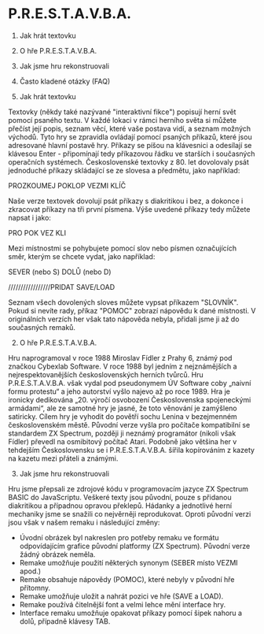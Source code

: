 P.R.E.S.T.A.V.B.A.
=

1. Jak hrát textovku
2. O hře P.R.E.S.T.A.V.B.A.
3. Jak jsme hru rekonstruovali
4. Často kladené otázky (FAQ)


1. Jak hrát textovku

Textovky (někdy také nazývané "interaktivní fikce") popisují herní svět pomocí psaného textu. V každé lokaci v rámci herního světa si můžete přečíst její popis, seznam věcí, které vaše postava vidí, a seznam možných východů. Tyto hry se zpravidla ovládají pomocí psaných příkazů, které jsou adresované hlavní postavě hry. Příkazy se píšou na klávesnici a odesílají se klávesou Enter - připomínají tedy příkazovou řádku ve starších i současných operačních systémech. Československé textovky z 80. let dovolovaly psát jednoduché příkazy skládající se ze slovesa a předmětu, jako například:

PROZKOUMEJ POKLOP
VEZMI KLÍČ

Naše verze textovek dovolují psát příkazy s diakritikou i bez, a dokonce i zkracovat příkazy na tři první písmena. Výše uvedené příkazy tedy můžete napsat i jako:

PRO POK
VEZ KLI

Mezi místnostmi se pohybujete pomocí slov nebo písmen označujících směr, kterým se chcete vydat, jako například:

SEVER (nebo S)
DOLŮ (nebo D)

/////////////////PRIDAT SAVE/LOAD

Seznam všech dovolených sloves můžete vypsat příkazem "SLOVNÍK".
Pokud si nevíte rady, příkaz "POMOC" zobrazí nápovědu k dané místnosti. V originálních verzích her však tato nápověda nebyla, přidali jsme ji až do současných remaků.

2. O hře P.R.E.S.T.A.V.B.A.

Hru naprogramoval v roce 1988 Miroslav Fídler z Prahy 6, známý pod značkou Cybexlab Software. V roce 1988 byl jedním z nejznámějších a nejrespektovanějších československých herních tvůrců. Hru P.R.E.S.T.A.V.B.A. však vydal pod pseudonymem ÚV Software coby „naivní formu protestu“ a jeho autorství vyšlo najevo až po roce 1989. Hra je ironicky dedikována „20. výročí osvobození Československa spojeneckými armádami“, ale ze samotné hry je jasné, že toto věnování je zamýšleno satiricky. Cílem hry je vyhodit do povětří sochu Lenina v bezejmenném československém městě. Původní verze vyšla pro počítače kompatibilní se standardem ZX Spectrum, později ji neznámý programátor (nikoli však Fídler) převedl na osmibitový počítač Atari. Podobně jako většina her v tehdejším Československu se i P.R.E.S.T.A.V.B.A. šířila kopírováním z kazety na kazetu mezi přáteli a známými.

3. Jak jsme hru rekonstruovali

Hru jsme přepsali ze zdrojové kódu v programovacím jazyce ZX Spectrum BASIC do JavaScriptu. Veškeré texty jsou původní, pouze s přidanou diakritikou a případnou opravou překlepů. Hádanky a jednotlivé herní mechaniky jsme se snažili co nejvěrněji reprodukovat.
Oproti původní verzi jsou však v našem remaku i následující změny:

- Úvodní obrázek byl nakreslen pro potřeby remaku ve formátu odpovídajícím grafice původní platformy (ZX Spectrum). Původní verze žádný obrázek neměla.
- Remake umožňuje použití některých synonym (SEBER místo VEZMI apod.)
- Remake obsahuje nápovědy (POMOC), které nebyly v původní hře přítomny.
- Remake umožňuje uložit a nahrát pozici ve hře (SAVE a LOAD).
- Remake používá čitelnější font a velmi lehce mění interface hry.
- Interface remaku umožňuje opakovat příkazy pomocí šipek nahoru a dolů, případně klávesy TAB.
